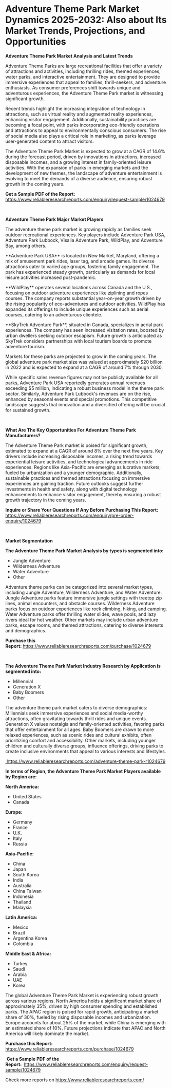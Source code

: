 <p><h1>Adventure Theme Park Market Dynamics 2025-2032: Also about Its Market Trends, Projections, and Opportunities</h1></p><p><strong>Adventure Theme Park Market Analysis and Latest Trends</strong></p>
<p><p>Adventure Theme Parks are large recreational facilities that offer a variety of attractions and activities, including thrilling rides, themed experiences, water parks, and interactive entertainment. They are designed to provide immersive experiences that appeal to families, thrill-seekers, and adventure enthusiasts. As consumer preferences shift towards unique and adventurous experiences, the Adventure Theme Park market is witnessing significant growth.</p><p>Recent trends highlight the increasing integration of technology in attractions, such as virtual reality and augmented reality experiences, enhancing visitor engagement. Additionally, sustainability practices are becoming a focal point, with parks incorporating eco-friendly operations and attractions to appeal to environmentally conscious consumers. The rise of social media also plays a critical role in marketing, as parks leverage user-generated content to attract visitors.</p><p>The Adventure Theme Park Market is expected to grow at a CAGR of 14.6% during the forecast period, driven by innovations in attractions, increased disposable incomes, and a growing interest in family-oriented leisure activities. With the expansion of parks in emerging markets and the development of new themes, the landscape of adventure entertainment is evolving to meet the demands of a diverse audience, ensuring robust growth in the coming years.</p></p>
<p><strong>Get a Sample PDF of the Report:&nbsp;</strong> <a href="https://www.reliableresearchreports.com/enquiry/request-sample/1024679?utm_campaign=2219&utm_medium=2&utm_source=Github&utm_content=ia&utm_term=06032025&utm_id=adventure-theme-park">https://www.reliableresearchreports.com/enquiry/request-sample/1024679</a></p>
<p>&nbsp;</p>
<p><strong>Adventure Theme Park Major Market Players</strong></p>
<p><p>The adventure theme park market is growing rapidly as families seek outdoor recreational experiences. Key players include Adventure Park USA, Adventure Park Lubbock, Visalia Adventure Park, WildPlay, and Adventure Bay, among others. </p><p>**Adventure Park USA** is located in New Market, Maryland, offering a mix of amusement park rides, laser tag, and arcade games. Its diverse attractions cater to varied age groups, fostering family engagement. The park has experienced steady growth, particularly as demands for local leisure activities increased post-pandemic.</p><p>**WildPlay** operates several locations across Canada and the U.S., focusing on outdoor adventure experiences like ziplining and ropes courses. The company reports substantial year-on-year growth driven by the rising popularity of eco-adventures and outdoor activities. WildPlay has expanded its offerings to include unique experiences such as aerial courses, catering to an adventurous clientele.</p><p>**SkyTrek Adventure Park**, situated in Canada, specializes in aerial park experiences. The company has seen increased visitation rates, boosted by urban dwellers seeking outdoor escapism. Future growth is anticipated as SkyTrek considers partnerships with local tourism boards to promote adventure tourism.</p><p>Markets for these parks are projected to grow in the coming years. The global adventure park market size was valued at approximately $20 billion in 2022 and is expected to expand at a CAGR of around 7% through 2030. </p><p>While specific sales revenue figures may not be publicly available for all parks, Adventure Park USA reportedly generates annual revenues exceeding $5 million, indicating a robust business model in the theme park sector. Similarly, Adventure Park Lubbock's revenues are on the rise, enhanced by seasonal events and special promotions. This competitive landscape suggests that innovation and a diversified offering will be crucial for sustained growth.</p></p>
<p>&nbsp;</p>
<p><strong>What Are The Key Opportunities For Adventure Theme Park Manufacturers?</strong></p>
<p><p>The Adventure Theme Park market is poised for significant growth, estimated to expand at a CAGR of around 8% over the next five years. Key drivers include increasing disposable incomes, a rising trend towards experiential leisure activities, and technological advancements in ride experiences. Regions like Asia-Pacific are emerging as lucrative markets, fueled by urbanization and a younger demographic. Additionally, sustainable practices and themed attractions focusing on immersive experiences are gaining traction. Future outlooks suggest further investments in health and safety, along with digital technology enhancements to enhance visitor engagement, thereby ensuring a robust growth trajectory in the coming years.</p></p>
<p><strong>Inquire or Share Your Questions If Any Before Purchasing This Report:</strong> <a href="https://www.reliableresearchreports.com/enquiry/pre-order-enquiry/1024679?utm_campaign=2219&utm_medium=2&utm_source=Github&utm_content=ia&utm_term=06032025&utm_id=adventure-theme-park">https://www.reliableresearchreports.com/enquiry/pre-order-enquiry/1024679</a></p>
<p>&nbsp;</p>
<p><strong>Market Segmentation</strong></p>
<p><strong>The Adventure Theme Park Market Analysis by types is segmented into:</strong></p>
<p><ul><li>Jungle Adventure</li><li>Wilderness Adventure</li><li>Water Adventure</li><li>Other</li></ul></p>
<p><p>Adventure theme parks can be categorized into several market types, including Jungle Adventure, Wilderness Adventure, and Water Adventure. Jungle Adventure parks feature immersive jungle settings with treetop zip lines, animal encounters, and obstacle courses. Wilderness Adventure parks focus on outdoor experiences like rock climbing, hiking, and camping. Water Adventure parks offer thrilling water slides, wave pools, and lazy rivers ideal for hot weather. Other markets may include urban adventure parks, escape rooms, and themed attractions, catering to diverse interests and demographics.</p></p>
<p><strong>Purchase this Report:&nbsp;</strong><a href="https://www.reliableresearchreports.com/purchase/1024679?utm_campaign=2219&utm_medium=2&utm_source=Github&utm_content=ia&utm_term=06032025&utm_id=adventure-theme-park">https://www.reliableresearchreports.com/purchase/1024679</a></p>
<p>&nbsp;</p>
<p><strong>The Adventure Theme Park Market Industry Research by Application is segmented into:</strong></p>
<p><ul><li>Millennial</li><li>Generation X</li><li>Baby Boomers</li><li>Other</li></ul></p>
<p><p>The adventure theme park market caters to diverse demographics: Millennials seek immersive experiences and social media-worthy attractions, often gravitating towards thrill rides and unique events. Generation X values nostalgia and family-oriented activities, favoring parks that offer entertainment for all ages. Baby Boomers are drawn to more relaxed experiences, such as scenic rides and cultural exhibits, often prioritizing comfort and accessibility. Other markets, including younger children and culturally diverse groups, influence offerings, driving parks to create inclusive environments that appeal to various interests and lifestyles.</p></p>
<p><a href="https://www.reliableresearchreports.com/adventure-theme-park-r1024679?utm_campaign=2219&utm_medium=2&utm_source=Github&utm_content=ia&utm_term=06032025&utm_id=adventure-theme-park">&nbsp;https://www.reliableresearchreports.com/adventure-theme-park-r1024679</a></p>
<p><strong>In terms of Region, the Adventure Theme Park Market Players available by Region are:</strong></p>
<p>
    <p> <strong> North America: </strong>
        <ul>
            <li>United States</li>
            <li>Canada</li>
        </ul>
        </p> 
    <p> <strong> Europe: </strong>
        <ul>
            <li>Germany</li>
            <li>France</li>
            <li>U.K.</li>
            <li>Italy</li>
            <li>Russia</li>
        </ul>
        </p> 
    <p> <strong> Asia-Pacific: </strong>
        <ul>
            <li>China</li>
            <li>Japan</li>
            <li>South Korea</li>
            <li>India</li>
            <li>Australia</li>
            <li>China Taiwan</li>
            <li>Indonesia</li>
            <li>Thailand</li>
            <li>Malaysia</li>
        </ul>
        </p> 
    <p> <strong> Latin America: </strong>
        <ul>
            <li>Mexico</li>
            <li>Brazil</li>
            <li>Argentina Korea</li>
            <li>Colombia</li>
        </ul>
        </p> 
    <p> <strong> Middle East & Africa: </strong>
        <ul>
            <li>Turkey</li>
            <li>Saudi</li>
            <li>Arabia</li>
            <li>UAE</li>
            <li>Korea</li>
        </ul>
    </p>
    </p>
<p><p>The global Adventure Theme Park Market is experiencing robust growth across various regions. North America holds a significant market share of approximately 35%, driven by high consumer spending and established parks. The APAC region is poised for rapid growth, anticipating a market share of 30%, fueled by rising disposable incomes and urbanization. Europe accounts for about 25% of the market, while China is emerging with an estimated share of 10%. Future projections indicate that APAC and North America will likely dominate the market.</p></p>
<p><strong>Purchase this Report: </strong><a href="https://www.reliableresearchreports.com/purchase/1024679?utm_campaign=2219&utm_medium=2&utm_source=Github&utm_content=ia&utm_term=06032025&utm_id=adventure-theme-park">https://www.reliableresearchreports.com/purchase/1024679</a></p>
<p>&nbsp;<strong>Get a Sample PDF of the Report:&nbsp;&nbsp;</strong><a href="https://www.reliableresearchreports.com/enquiry/request-sample/1024679?utm_campaign=2219&utm_medium=2&utm_source=Github&utm_content=ia&utm_term=06032025&utm_id=adventure-theme-park">https://www.reliableresearchreports.com/enquiry/request-sample/1024679</a></p>
<p><strong></strong></p>
<p>Check more reports on <a href="https://www.reliableresearchreports.com/?utm_campaign=2219&utm_medium=2&utm_source=Github&utm_content=ia&utm_term=06032025&utm_id=adventure-theme-park">https://www.reliableresearchreports.com/</a></p>